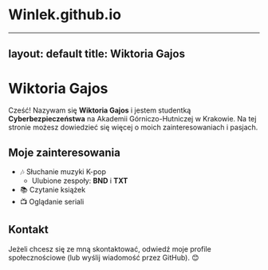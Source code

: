 # Winlek.github.io
---
layout: default
title: Wiktoria Gajos
---

# Wiktoria Gajos

Cześć! Nazywam się **Wiktoria Gajos** i jestem studentką **Cyberbezpieczeństwa** na Akademii Górniczo-Hutniczej w Krakowie. Na tej stronie możesz dowiedzieć się więcej o moich zainteresowaniach i pasjach.

## Moje zainteresowania

- 🎶 Słuchanie muzyki K-pop
  - Ulubione zespoły: **BND** i **TXT**
- 📚 Czytanie książek
- 📺 Oglądanie seriali

## Kontakt

Jeżeli chcesz się ze mną skontaktować, odwiedź moje profile społecznościowe (lub wyślij wiadomość przez GitHub). 😊
